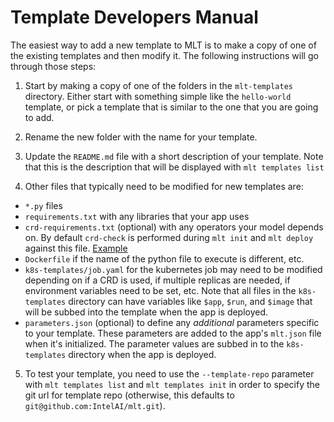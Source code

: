 # Template Developers Manual

The easiest way to add a new template to MLT is to make a copy of one
of the existing templates and then modify it.  The following
instructions will go through those steps:

1. Start by making a copy of one of the folders in the `mlt-templates`
 directory.  Either start with something simple like the `hello-world`
 template, or pick a template that is similar to the one that you are
 going to add.

2. Rename the new folder with the name for your template.

3. Update the `README.md` file with a short description of your
template.  Note that this is the description that will be displayed with
`mlt templates list`

4. Other files that typically need to be modified for new templates are:
* `*.py` files
* `requirements.txt` with any libraries that your app uses
* `crd-requirements.txt` (optional) with any operators your model depends on.
By default `crd-check` is performed during `mlt init` and `mlt deploy`
against this file. [Example](mlt-templates/tf-distributed/crd-requirements.txt)
* `Dockerfile` if the name of the python file to execute is different,
etc.
* `k8s-templates/job.yaml` for the kubernetes job may need to be
modified depending on if a CRD is used, if multiple replicas are needed,
if environment variables need to be set, etc.  Note that all files in
the `k8s-templates` directory can have variables like `$app`, `$run`,
and `$image` that will be subbed into the template when the app is
deployed.
* `parameters.json` (optional) to define any _additional_ parameters
specific to your template.  These parameters are added to the app's
`mlt.json` file when it's initialized.  The parameter values are subbed
in to the `k8s-templates` directory when the app is deployed.

5. To test your template, you need to use the `--template-repo`
parameter with `mlt templates list` and `mlt templates init` in order
to specify the git url for  template repo (otherwise, this defaults to
`git@github.com:IntelAI/mlt.git`).

